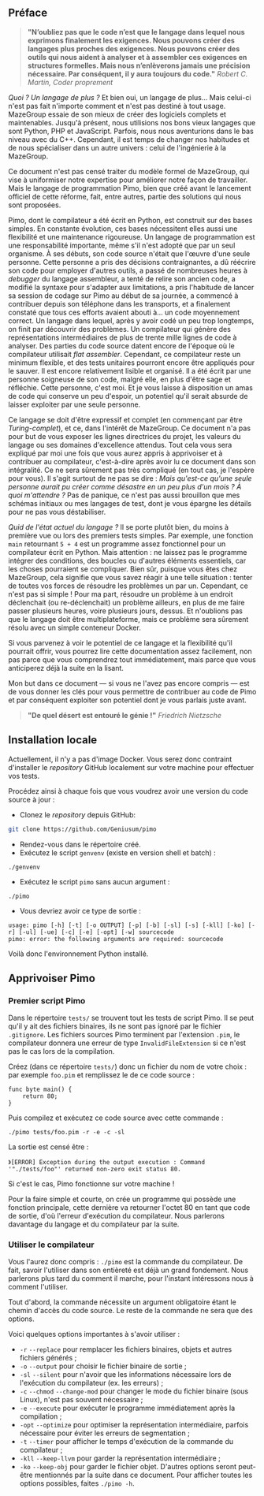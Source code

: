 ## Préface

> **"N’oubliez pas que le code n’est que le langage dans lequel nous exprimons finalement les exigences. Nous pouvons créer des langages plus proches des exigences. Nous pouvons créer des outils qui nous aident à analyser et à assembler ces exigences en structures formelles. Mais nous n’enlèverons jamais une précision nécessaire. Par conséquent, il y aura toujours du code."**
> *Robert C. Martin, Coder proprement*

*Quoi ? Un langage de plus ?* Et bien oui, un langage de plus... Mais celui-ci n'est pas fait n'importe comment et n'est pas destiné à tout usage. MazeGroup essaie de son mieux de créer des logiciels complets et maintenables. Jusqu'à présent, nous utilisions nos bons vieux langages que sont Python, PHP et JavaScript. Parfois, nous nous aventurions dans le bas niveau avec du C++. Cependant, il est temps de changer nos habitudes et de nous spécialiser dans un autre univers : celui de l'ingénierie à la MazeGroup.

Ce document n'est pas censé traiter du modèle formel de MazeGroup, qui vise à uniformiser notre expertise pour améliorer notre façon de travailler. Mais le langage de programmation Pimo, bien que créé avant le lancement officiel de cette réforme, fait, entre autres, partie des solutions qui nous sont proposées.

Pimo, dont le compilateur a été écrit en Python, est construit sur des bases simples. En constante évolution, ces bases nécessitent elles aussi une flexibilité et une maintenance rigoureuse. Un langage de programmation est une responsabilité importante, même s'il n'est adopté que par un seul organisme. À ses débuts, son code source n'était que l'œuvre d'une seule personne. Cette personne a pris des décisions contraignantes, a dû réécrire son code pour employer d'autres outils, a passé de nombreuses heures à *debugger* du langage assembleur, a tenté de relire son ancien code, a modifié la syntaxe pour s'adapter aux limitations, a pris l'habitude de lancer sa session de codage sur Pimo au début de sa journée, a commencé à contribuer depuis son téléphone dans les transports, et a finalement constaté que tous ces efforts avaient abouti à... un code moyennement correct. Un langage dans lequel, après y avoir codé un peu trop longtemps, on finit par découvrir des problèmes. Un compilateur qui génère des représentations intermédiaires de plus de trente mille lignes de code à analyser. Des parties du code source datent encore de l'époque où le compilateur utilisait *flat assembler*. Cependant, ce compilateur reste un minimum flexible, et des tests unitaires pourront encore être appliqués pour le sauver. Il est encore relativement lisible et organisé. Il a été écrit par une personne soigneuse de son code, malgré elle, en plus d'être sage et réfléchie. Cette personne, c'est moi. Et je vous laisse à disposition un amas de code qui conserve un peu d'espoir, un potentiel qu'il serait absurde de laisser exploiter par une seule personne.

Ce langage se doit d'être expressif et complet (en commençant par être *Turing-complet*), et ce, dans l'intérêt de MazeGroup. Ce document n'a pas pour but de vous exposer les lignes directrices du projet, les valeurs du langage ou ses domaines d'excellence attendus. Tout cela vous sera expliqué par moi une fois que vous aurez appris à apprivoiser et à contribuer au compilateur, c'est-à-dire après avoir lu ce document dans son intégralité. Ce ne sera sûrement pas très compliqué (en tout cas, je l'espère pour vous). Il s'agit surtout de ne pas se dire : *Mais qu'est-ce qu'une seule personne aurait pu créer comme désastre en un peu plus d'un mois ? À quoi m'attendre ?* Pas de panique, ce n'est pas aussi brouillon que mes schémas initiaux ou mes langages de test, dont je vous épargne les détails pour ne pas vous déstabiliser.

*Quid de l'état actuel du langage ?* Il se porte plutôt bien, du moins à première vue ou lors des premiers tests simples. Par exemple, une fonction `main` retournant `5 + 4` est un programme assez fonctionnel pour un compilateur écrit en Python. Mais attention : ne laissez pas le programme intégrer des conditions, des boucles ou d'autres éléments essentiels, car les choses pourraient se compliquer. Bien sûr, puisque vous êtes chez MazeGroup, cela signifie que vous savez réagir à une telle situation : tenter de toutes vos forces de résoudre les problèmes un par un. Cependant, ce n'est pas si simple ! Pour ma part, résoudre un problème à un endroit déclenchait (ou re-déclenchait) un problème ailleurs, en plus de me faire passer plusieurs heures, voire plusieurs jours, dessus. Et n'oublions pas que le langage doit être multiplateforme, mais ce problème sera sûrement résolu avec un simple conteneur Docker.

Si vous parvenez à voir le potentiel de ce langage et la flexibilité qu'il pourrait offrir, vous pourrez lire cette documentation assez facilement, non pas parce que vous comprendrez tout immédiatement, mais parce que vous anticiperez déjà la suite en la lisant.

Mon but dans ce document — si vous ne l'avez pas encore compris — est de vous donner les clés pour vous permettre de contribuer au code de Pimo et par conséquent exploiter son potentiel dont je vous parlais juste avant.

> **"De quel désert est entouré le génie !"**
> *Friedrich Nietzsche*

## Installation locale

Actuellement, il n'y a pas d'image Docker. Vous serez donc contraint d'installer le *repository* GitHub localement sur votre machine pour effectuer vos tests.

Procédez ainsi à chaque fois que vous voudrez avoir une version du code source à jour :
- Clonez le *repository* depuis GitHub:
```bash
git clone https://github.com/Geniusum/pimo
```
- Rendez-vous dans le répertoire créé.
- Exécutez le script `genvenv` (existe en version shell et batch) :
```shell
./genvenv
```
- Exécutez le script `pimo` sans aucun argument :
```shell
./pimo
```
- Vous devriez avoir ce type de sortie :
```
usage: pimo [-h] [-t] [-o OUTPUT] [-p] [-b] [-sl] [-s] [-kll] [-ko] [-r] [-ul] [-ue] [-c] [-e] [-opt] [-w] sourcecode
pimo: error: the following arguments are required: sourcecode
```

Voilà donc l'environnement Python installé.

## Apprivoiser Pimo

### Premier script Pimo

Dans le répertoire `tests/` se trouvent tout les tests de script Pimo. Il se peut qu'il y ait des fichiers binaires, ils ne sont pas ignoré par le fichier `.gitignore`. Les fichiers sources Pimo terminent par l'extension `.pim`, le compilateur donnera une erreur de type `InvalidFileExtension` si ce n'est pas le cas lors de la compilation.

Créez (dans ce répertoire `tests/`) donc un fichier du nom de votre choix : par exemple `foo.pim` et remplissez le de ce code source :
```pimo
func byte main() {
	return 80;
}
```
Puis compilez et exécutez ce code source avec cette commande :
```shell
./pimo tests/foo.pim -r -e -c -sl
```
La sortie est censé être :
```
》[ERROR] Exception during the output execution : Command '"./tests/foo"' returned non-zero exit status 80.
```
Si c'est le cas, Pimo fonctionne sur votre machine !

Pour la faire simple et courte, on crée un programme qui possède une fonction principale, cette dernière va retourner l'octet 80 en tant que code de sortie, d'où l'erreur d'exécution du compilateur. Nous parlerons davantage du langage et du compilateur par la suite.

### Utiliser le compilateur

Vous l'aurez donc compris : `./pimo` est la commande du compilateur. De fait, savoir l'utiliser dans son entièreté est déjà un grand fondement. Nous parlerons plus tard du comment il marche, pour l'instant intéressons nous à comment l'utiliser.

Tout d'abord, la commande nécessite un argument obligatoire étant le chemin d'accès du code source. Le reste de la commande ne sera que des options.

Voici quelques options importantes à s'avoir utiliser :
- `-r` `--replace` pour remplacer les fichiers binaires, objets et autres fichiers générés ;
- `-o` `--output` pour choisir le fichier binaire de sortie ;
- `-sl` `--silent` pour n'avoir que les informations nécessaire lors de l'exécution du compilateur (ex. les erreurs) ;
- `-c` `--chmod` `--change-mod` pour changer le mode du fichier binaire (sous Linux), n'est pas souvent nécessaire ;
- `-e` `--execute` pour exécuter le programme immédiatement après la compilation ;
- `-opt` `--optimize` pour optimiser la représentation intermédiaire, parfois nécessaire pour éviter les erreurs de segmentation ;
- `-t` `--timer` pour afficher le temps d'exécution de la commande du compilateur ;
- `-kll` `--keep-llvm` pour garder la représentation intermédiaire ;
- `-ko` `--keep-obj` pour garder le fichier objet.
D'autres options seront peut-être mentionnés par la suite dans ce document. Pour afficher toutes les options possibles, faites `./pimo -h`.